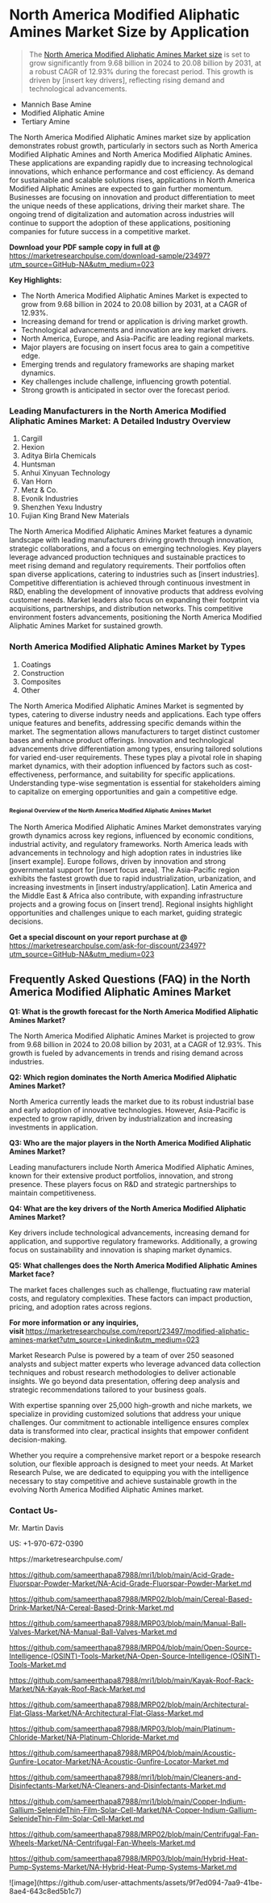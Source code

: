 <h1>North America Modified Aliphatic Amines Market&nbsp;Size by Application</h1><blockquote><p>The <a href="https://marketresearchpulse.com/download-sample/23497?utm_source=GitHub-NA&amp;utm_medium=023">North America Modified Aliphatic Amines Market size</a> is set to grow significantly from 9.68 billion in 2024 to 20.08 billion by 2031, at a robust CAGR of 12.93% during the forecast period. This growth is driven by [insert key drivers], reflecting rising demand and technological advancements.</p></blockquote><ul><li>Mannich Base Amine<li> Modified Aliphatic Amine<li> Tertiary Amine</li></ul><p>The North America Modified Aliphatic Amines market size by application demonstrates robust growth, particularly in sectors such as North America Modified Aliphatic Amines and North America Modified Aliphatic Amines. These applications are expanding rapidly due to increasing technological innovations, which enhance performance and cost efficiency. As demand for sustainable and scalable solutions rises, applications in North America Modified Aliphatic Amines are expected to gain further momentum. Businesses are focusing on innovation and product differentiation to meet the unique needs of these applications, driving their market share. The ongoing trend of digitalization and automation across industries will continue to support the adoption of these applications, positioning companies for future success in a competitive market.</p><p><strong>Download your PDF sample copy in full at @ </strong><a href="https://marketresearchpulse.com/download-sample/23497?utm_source=GitHub-NA&amp;utm_medium=023">https://marketresearchpulse.com/download-sample/23497?utm_source=GitHub-NA&amp;utm_medium=023</a></p><p><strong>Key Highlights: </strong></p><ul><li>The North America Modified Aliphatic Amines Market is expected to grow from 9.68 billion in 2024 to 20.08 billion by 2031, at a CAGR of 12.93%.</li><li>Increasing demand for trend or application is driving market growth.</li><li>Technological advancements and innovation are key market drivers.</li><li>North America, Europe, and Asia-Pacific are leading regional markets.</li><li>Major players are focusing on insert focus area to gain a competitive edge.</li><li>Emerging trends and regulatory frameworks are shaping market dynamics.</li><li>Key challenges include challenge, influencing growth potential.</li><li>Strong growth is anticipated in sector over the forecast period.</li></ul><h3>Leading Manufacturers in the North America Modified Aliphatic Amines Market: A Detailed Industry Overview</h3><ol><li>Cargill</li><li>Hexion</li><li>Aditya Birla Chemicals</li><li>Huntsman</li><li>Anhui Xinyuan Technology</li><li>Van Horn</li><li>Metz & Co.</li><li>Evonik Industries</li><li>Shenzhen Yexu Industry</li><li>Fujian King Brand New Materials</li></ol><div class="flex max-w-full flex-col flex-grow"><div class="min-h-8 text-message flex w-full flex-col items-end gap-2 whitespace-normal break-words [.text-message+&amp;]:mt-5" dir="auto" data-message-author-role="assistant" data-message-id="fd8432e4-4910-450d-b182-61b7bfb0a01f" data-message-model-slug="gpt-4o"><div class="flex w-full flex-col gap-1 empty:hidden first:pt-[3px]"><div class="markdown prose w-full break-words dark:prose-invert light"><p>The North America Modified Aliphatic Amines Market features a dynamic landscape with leading manufacturers driving growth through innovation, strategic collaborations, and a focus on emerging technologies. Key players leverage advanced production techniques and sustainable practices to meet rising demand and regulatory requirements. Their portfolios often span diverse applications, catering to industries such as [insert industries]. Competitive differentiation is achieved through continuous investment in R&amp;D, enabling the development of innovative products that address evolving customer needs. Market leaders also focus on expanding their footprint via acquisitions, partnerships, and distribution networks. This competitive environment fosters advancements, positioning the North America Modified Aliphatic Amines Market for sustained growth.</p></div></div></div></div><h3>North America Modified Aliphatic Amines Market by Types</h3><ol><li>Coatings<li> Construction<li> Composites<li> Other</li></ol><div class="flex max-w-full flex-col flex-grow"><div class="min-h-8 text-message flex w-full flex-col items-end gap-2 whitespace-normal break-words [.text-message+&amp;]:mt-5" dir="auto" data-message-author-role="assistant" data-message-id="084470be-0bb7-4664-bddf-5156b4f41249" data-message-model-slug="gpt-4o-mini"><div class="flex w-full flex-col gap-1 empty:hidden first:pt-[3px]"><div class="markdown prose w-full break-words dark:prose-invert light"><p>The North America Modified Aliphatic Amines Market is segmented by types, catering to diverse industry needs and applications. Each type offers unique features and benefits, addressing specific demands within the market. The segmentation allows manufacturers to target distinct customer bases and enhance product offerings. Innovation and technological advancements drive differentiation among types, ensuring tailored solutions for varied end-user requirements. These types play a pivotal role in shaping market dynamics, with their adoption influenced by factors such as cost-effectiveness, performance, and suitability for specific applications. Understanding type-wise segmentation is essential for stakeholders aiming to capitalize on emerging opportunities and gain a competitive edge.</p></div></div></div></div><h3><span style="font-size: 11px;">Regional Overview of the North America Modified Aliphatic Amines Market</span></h3><div class="flex max-w-full flex-col flex-grow"><div class="min-h-8 text-message flex w-full flex-col items-end gap-2 whitespace-normal break-words [.text-message+&amp;]:mt-5" dir="auto" data-message-author-role="assistant" data-message-id="e9038762-ce64-4e30-91c9-9bd413514231" data-message-model-slug="gpt-4o-mini"><div class="flex w-full flex-col gap-1 empty:hidden first:pt-[3px]"><div class="markdown prose w-full break-words dark:prose-invert light"><p>The North America Modified Aliphatic Amines Market demonstrates varying growth dynamics across key regions, influenced by economic conditions, industrial activity, and regulatory frameworks. North America leads with advancements in technology and high adoption rates in industries like [insert example]. Europe follows, driven by innovation and strong governmental support for [insert focus area]. The Asia-Pacific region exhibits the fastest growth due to rapid industrialization, urbanization, and increasing investments in [insert industry/application]. Latin America and the Middle East &amp; Africa also contribute, with expanding infrastructure projects and a growing focus on [insert trend]. Regional insights highlight opportunities and challenges unique to each market, guiding strategic decisions.</p></div></div></div></div><p><strong>Get a special discount on your report purchase at @ </strong><a href="https://marketresearchpulse.com/ask-for-discount/23497?utm_source=GitHub-NA&amp;utm_medium=023">https://marketresearchpulse.com/ask-for-discount/23497?utm_source=GitHub-NA&amp;utm_medium=023</a></p><h2>Frequently Asked Questions (FAQ) in the North America Modified Aliphatic Amines Market</h2><p><strong>Q1: What is the growth forecast for the North America Modified Aliphatic Amines Market?</strong></p><p>The North America Modified Aliphatic Amines Market is projected to grow from 9.68 billion in 2024 to 20.08 billion by 2031, at a CAGR of 12.93%. This growth is fueled by advancements in trends and rising demand across industries.</p><p><strong>Q2: Which region dominates the North America Modified Aliphatic Amines Market?</strong></p><p>North America currently leads the market due to its robust industrial base and early adoption of innovative technologies. However, Asia-Pacific is expected to grow rapidly, driven by industrialization and increasing investments in application.</p><p><strong>Q3: Who are the major players in the North America Modified Aliphatic Amines Market?</strong></p><p>Leading manufacturers include North America Modified Aliphatic Amines, known for their extensive product portfolios, innovation, and strong presence. These players focus on R&amp;D and strategic partnerships to maintain competitiveness.</p><p><strong>Q4: What are the key drivers of the North America Modified Aliphatic Amines Market?</strong></p><p>Key drivers include technological advancements, increasing demand for application, and supportive regulatory frameworks. Additionally, a growing focus on sustainability and innovation is shaping market dynamics.</p><p><strong>Q5: What challenges does the North America Modified Aliphatic Amines Market face?</strong></p><p>The market faces challenges such as challenge, fluctuating raw material costs, and regulatory complexities. These factors can impact production, pricing, and adoption rates across regions.</p><p><strong>For more information or any inquiries, visit&nbsp;</strong><a href="https://marketresearchpulse.com/report/23497/modified-aliphatic-amines-market?utm_source=Linkedin&utm_medium=023">https://marketresearchpulse.com/report/23497/modified-aliphatic-amines-market?utm_source=Linkedin&utm_medium=023</a></p><p>Market Research Pulse is powered by a team of over 250 seasoned analysts and subject matter experts who leverage advanced data collection techniques and robust research methodologies to deliver actionable insights. We go beyond data presentation, offering deep analysis and strategic recommendations tailored to your business goals.</p><p>With expertise spanning over 25,000 high-growth and niche markets, we specialize in providing customized solutions that address your unique challenges. Our commitment to actionable intelligence ensures complex data is transformed into clear, practical insights that empower confident decision-making.</p><p>Whether you require a comprehensive market report or a bespoke research solution, our flexible approach is designed to meet your needs. At Market Research Pulse, we are dedicated to equipping you with the intelligence necessary to stay competitive and achieve sustainable growth in the evolving North America Modified Aliphatic Amines market.</p><h3><strong>Contact Us-</strong></h3><p>Mr. Martin Davis</p><p>US: +1-970-672-0390</p><p>https://marketresearchpulse.com/</p><p><a href="https://github.com/sameerthapa87988/mri1/blob/main/Acid-Grade-Fluorspar-Powder-Market/NA-Acid-Grade-Fluorspar-Powder-Market.md">https://github.com/sameerthapa87988/mri1/blob/main/Acid-Grade-Fluorspar-Powder-Market/NA-Acid-Grade-Fluorspar-Powder-Market.md</a></p><p><a href="https://github.com/sameerthapa87988/MRP02/blob/main/Cereal-Based-Drink-Market/NA-Cereal-Based-Drink-Market.md">https://github.com/sameerthapa87988/MRP02/blob/main/Cereal-Based-Drink-Market/NA-Cereal-Based-Drink-Market.md</a></p><p><a href="https://github.com/sameerthapa87988/MRP03/blob/main/Manual-Ball-Valves-Market/NA-Manual-Ball-Valves-Market.md">https://github.com/sameerthapa87988/MRP03/blob/main/Manual-Ball-Valves-Market/NA-Manual-Ball-Valves-Market.md</a></p><p><a href="https://github.com/sameerthapa87988/MRP04/blob/main/Open-Source-Intelligence-(OSINT)-Tools-Market/NA-Open-Source-Intelligence-(OSINT)-Tools-Market.md">https://github.com/sameerthapa87988/MRP04/blob/main/Open-Source-Intelligence-(OSINT)-Tools-Market/NA-Open-Source-Intelligence-(OSINT)-Tools-Market.md</a></p><p><a href="https://github.com/sameerthapa87988/mri1/blob/main/Kayak-Roof-Rack-Market/NA-Kayak-Roof-Rack-Market.md">https://github.com/sameerthapa87988/mri1/blob/main/Kayak-Roof-Rack-Market/NA-Kayak-Roof-Rack-Market.md</a></p><p><a href="https://github.com/sameerthapa87988/MRP02/blob/main/Architectural-Flat-Glass-Market/NA-Architectural-Flat-Glass-Market.md">https://github.com/sameerthapa87988/MRP02/blob/main/Architectural-Flat-Glass-Market/NA-Architectural-Flat-Glass-Market.md</a></p><p><a href="https://github.com/sameerthapa87988/MRP03/blob/main/Platinum-Chloride-Market/NA-Platinum-Chloride-Market.md">https://github.com/sameerthapa87988/MRP03/blob/main/Platinum-Chloride-Market/NA-Platinum-Chloride-Market.md</a></p><p><a href="https://github.com/sameerthapa87988/MRP04/blob/main/Acoustic-Gunfire-Locator-Market/NA-Acoustic-Gunfire-Locator-Market.md">https://github.com/sameerthapa87988/MRP04/blob/main/Acoustic-Gunfire-Locator-Market/NA-Acoustic-Gunfire-Locator-Market.md</a></p><p><a href="https://github.com/sameerthapa87988/mri1/blob/main/Cleaners-and-Disinfectants-Market/NA-Cleaners-and-Disinfectants-Market.md">https://github.com/sameerthapa87988/mri1/blob/main/Cleaners-and-Disinfectants-Market/NA-Cleaners-and-Disinfectants-Market.md</a></p><p><a href="https://github.com/sameerthapa87988/mri1/blob/main/Copper-Indium-Gallium-SelenideThin-Film-Solar-Cell-Market/NA-Copper-Indium-Gallium-SelenideThin-Film-Solar-Cell-Market.md">https://github.com/sameerthapa87988/mri1/blob/main/Copper-Indium-Gallium-SelenideThin-Film-Solar-Cell-Market/NA-Copper-Indium-Gallium-SelenideThin-Film-Solar-Cell-Market.md</a></p><p><a href="https://github.com/sameerthapa87988/MRP02/blob/main/Centrifugal-Fan-Wheels-Market/NA-Centrifugal-Fan-Wheels-Market.md">https://github.com/sameerthapa87988/MRP02/blob/main/Centrifugal-Fan-Wheels-Market/NA-Centrifugal-Fan-Wheels-Market.md</a></p><p><a href="https://github.com/sameerthapa87988/MRP03/blob/main/Hybrid-Heat-Pump-Systems-Market/NA-Hybrid-Heat-Pump-Systems-Market.md">https://github.com/sameerthapa87988/MRP03/blob/main/Hybrid-Heat-Pump-Systems-Market/NA-Hybrid-Heat-Pump-Systems-Market.md</a></p>
![image](https://github.com/user-attachments/assets/9f7ed094-7aa9-41be-8ae4-643c8ed5b1c7)
